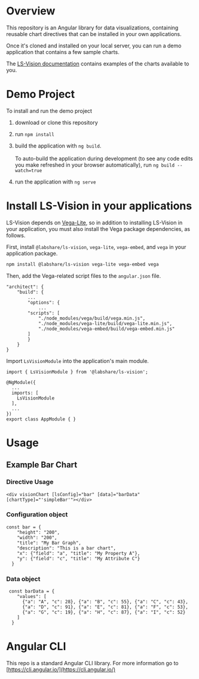 # Overview

This repository is an Angular library for data visualizations, containing reusable chart directives that can be installed in your own applications.

Once it's cloned and installed on your local server, you can run a demo application that contains a few sample charts.

The [LS-Vision documentation](https://github.com/LabShare/ls-vision/blob/master/docs/LsVision-UserGuide.docx) contains examples of the charts available to you.

# Demo Project

To install and run the demo project

1. download or clone this repository
2. run `npm install`
3. build the application with `ng build`.<br /><br />To auto-build the application during development (to see any code edits you make refreshed in your browser
   automatically), run `ng build --watch=true`

4. run the application with `ng serve`

# Install LS-Vision in your applications

LS-Vision depends on [Vega-Lite](https://vega.github.io/vega-lite/), so in addition to installing LS-Vision in your application, you must also install the Vega
package dependencies, as follows.

First, install `@labshare/ls-vision`, `vega-lite`, `vega-embed`, and `vega` in your application package.

```bash
npm install @labshare/ls-vision vega-lite vega-embed vega
```

Then, add the Vega-related script files to the `angular.json` file.

```
"architect": {
    "build": {
        ...
        "options": {
            ...
        "scripts": [
            "./node_modules/vega/build/vega.min.js",
            "./node_modules/vega-lite/build/vega-lite.min.js",
            "./node_modules/vega-embed/build/vega-embed.min.js"
        ]
        }
    }
}
```

Import `LsVisionModule` into the application's main module.

```
import { LsVisionModule } from '@labshare/ls-vision';

@NgModule({
  ...
  imports: [
    LsVisionModule
  ],
  ...
})
export class AppModule { }
```

# Usage

## Example Bar Chart

### Directive Usage

```
<div visionChart [lsConfig]="bar" [data]="barData" [chartType]="'simpleBar'"></div>
```

### Configuration object

```
const bar = {
    "height": "200",
    "width": "200",
    "title": "My Bar Graph",
    "description": "This is a bar chart",
    "x": {"field": "a", "title": "My Property A"},
    "y": {"field": "c", "title": "My Attribute C"}
  }
```

### Data object

```
 const barData = {
    "values": [
      {"a": "A", "c": 28}, {"a": "B", "c": 55}, {"a": "C", "c": 43},
      {"a": "D", "c": 91}, {"a": "E", "c": 81}, {"a": "F", "c": 53},
      {"a": "G", "c": 19}, {"a": "H", "c": 87}, {"a": "I", "c": 52}
    ]
  }
```

# Angular CLI

This repo is a standard Angular CLI library. For more information go to [https://cli.angular.io/](https://cli.angular.io/)
